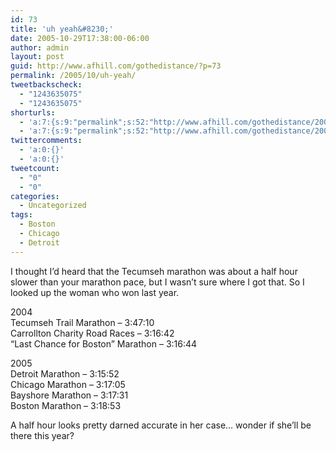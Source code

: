 ```yaml
---
id: 73
title: 'uh yeah&#8230;'
date: 2005-10-29T17:38:00-06:00
author: admin
layout: post
guid: http://www.afhill.com/gothedistance/?p=73
permalink: /2005/10/uh-yeah/
tweetbackscheck:
  - "1243635075"
  - "1243635075"
shorturls:
  - 'a:7:{s:9:"permalink";s:52:"http://www.afhill.com/gothedistance/2005/10/uh-yeah/";s:7:"tinyurl";s:25:"http://tinyurl.com/otuy2z";s:4:"isgd";s:17:"http://is.gd/B9rj";s:5:"bitly";s:19:"http://bit.ly/7RqDV";s:5:"snipr";s:22:"http://snipr.com/iazq4";s:5:"snurl";s:22:"http://snurl.com/iazq4";s:7:"snipurl";s:24:"http://snipurl.com/iazq4";}'
  - 'a:7:{s:9:"permalink";s:52:"http://www.afhill.com/gothedistance/2005/10/uh-yeah/";s:7:"tinyurl";s:25:"http://tinyurl.com/otuy2z";s:4:"isgd";s:17:"http://is.gd/B9rj";s:5:"bitly";s:19:"http://bit.ly/7RqDV";s:5:"snipr";s:22:"http://snipr.com/iazq4";s:5:"snurl";s:22:"http://snurl.com/iazq4";s:7:"snipurl";s:24:"http://snipurl.com/iazq4";}'
twittercomments:
  - 'a:0:{}'
  - 'a:0:{}'
tweetcount:
  - "0"
  - "0"
categories:
  - Uncategorized
tags:
  - Boston
  - Chicago
  - Detroit
---
```

I thought I&#8217;d heard that the Tecumseh marathon was about a half hour slower than your marathon pace, but I wasn&#8217;t sure where I got that. So I looked up the woman who won last year.

2004  
Tecumseh Trail Marathon &#8211; 3:47:10  
Carrollton Charity Road Races &#8211; 3:16:42  
&#8220;Last Chance for Boston&#8221; Marathon &#8211; 3:16:44

2005  
Detroit Marathon &#8211; 3:15:52  
Chicago Marathon &#8211; 3:17:05  
Bayshore Marathon &#8211; 3:17:31  
Boston Marathon &#8211; 3:18:53 

A half hour looks pretty darned accurate in her case&#8230; wonder if she&#8217;ll be there this year?